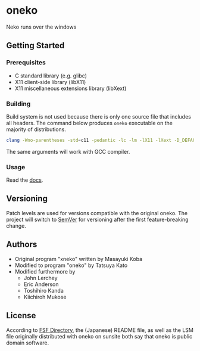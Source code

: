 # oneko

Neko runs over the windows

## Getting Started

### Prerequisites

- C standard library (e.g. glibc)
- X11 client-side library (libX11)
- X11 miscellaneous extensions library (libXext)

### Building

Build system is not used because there is only one source file that includes all headers. The command below produces `oneko` executable on the majority of distributions.

```sh
clang -Wno-parentheses -std=c11 -pedantic -lc -lm -lX11 -lXext -D_DEFAULT_SOURCE oneko.c -o oneko
```

The same arguments will work with GCC compiler.

### Usage

Read the [docs](doc).

## Versioning

Patch levels are used for versions compatible with the original oneko. The project will switch to [SemVer](https://semver.org/) for versioning after the first feature-breaking change.

## Authors

* Original program "xneko" written by Masayuki Koba
* Modified to program "oneko" by Tatsuya Kato
* Modified furthermore by
  - John Lerchey
  - Eric Anderson
  - Toshihiro Kanda
  - Kiichiroh Mukose

## License

According to [FSF Directory][1], the (Japanese) README file, as well as the LSM file originally distributed with oneko on sunsite both say that oneko is public domain software.

[1]: https://directory.fsf.org/wiki/Oneko#tab=Details
